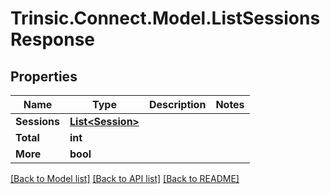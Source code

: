 # Trinsic.Connect.Model.ListSessionsResponse

## Properties

Name | Type | Description | Notes
------------ | ------------- | ------------- | -------------
**Sessions** | [**List&lt;Session&gt;**](Session.md) |  | 
**Total** | **int** |  | 
**More** | **bool** |  | 

[[Back to Model list]](../README.md#documentation-for-models) [[Back to API list]](../README.md#documentation-for-api-endpoints) [[Back to README]](../README.md)

